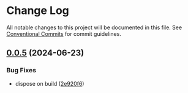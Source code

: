 # Change Log

All notable changes to this project will be documented in this file.
See [Conventional Commits](https://conventionalcommits.org) for commit guidelines.

## [0.0.5](https://github.com/barelyhuman/prev/compare/v0.0.4...v0.0.5) (2024-06-23)


### Bug Fixes

* dispose on build ([2e920f6](https://github.com/barelyhuman/prev/commit/2e920f68f89be259d7e8db4d809f9f1d114b9092))
